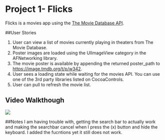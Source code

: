 # Project 1- Flicks
Flicks is a movies app using the [The Movie Database API](http://docs.themoviedb.apiary.io/#).

##User Stories
1. User can view a list of movies currently playing in theaters from The Movie Database.
2. Poster images are loaded using the UIImageView category in the AFNetworking library.
3. The movie poster is available by appending the returned poster_path to https://image.tmdb.org/t/p/w342.
4. User sees a loading state while waiting for the movies API. You can use one of the 3rd party libraries listed on CocoaControls.
5. User can pull to refresh the movie list.

## Video Walkthough 
<img src = "http://i.imgur.com/hjsP3mM.gif">

##Notes
I am having trouble with, getting the search bar to actually work and making the searchbar cancel when I press the (x) button and hide the keyboard. I added the fucntions yet it still does not work. 
